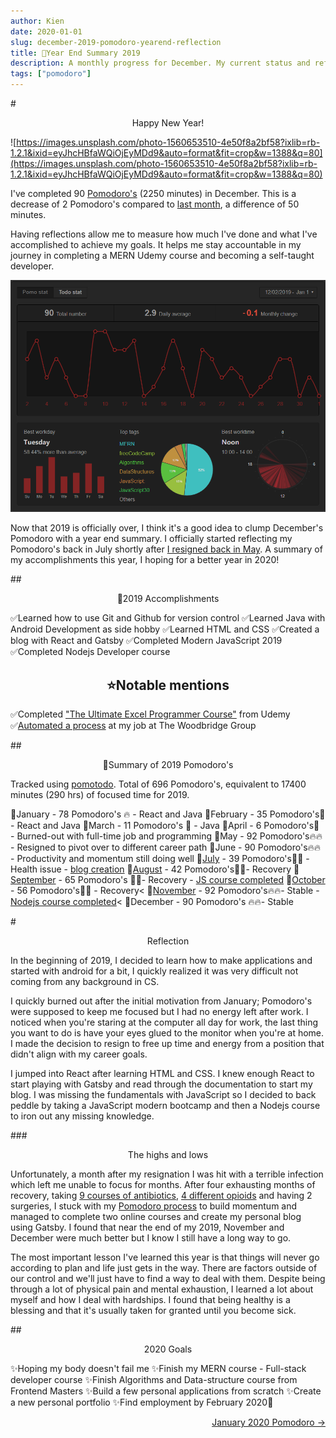 ```yaml
---
author: Kien
date: 2020-01-01
slug: december-2019-pomodoro-yearend-reflection
title: 🍅Year End Summary 2019
description: A monthly progress for December. My current status and reflection on my productivity, goals and achievements. A year end summary.
tags: ["pomodoro"]
---
```


#<center>Happy New Year!</center>

![https://images.unsplash.com/photo-1560653510-4e50f8a2bf58?ixlib=rb-1.2.1&ixid=eyJhcHBfaWQiOjEyMDd9&auto=format&fit=crop&w=1388&q=80](https://images.unsplash.com/photo-1560653510-4e50f8a2bf58?ixlib=rb-1.2.1&ixid=eyJhcHBfaWQiOjEyMDd9&auto=format&fit=crop&w=1388&q=80)

I've completed 90 [Pomodoro's](/022-pomodoro-technique/) (2250 minutes) in December. This is a decrease of 2 Pomodoro's compared to [last month](/063-november-2019-pomodoro/), a difference of 50 minutes.

Having reflections allow me to measure how much I've done and what I've accomplished to achieve my goals. It helps me stay accountable in my journey in completing a MERN Udemy course and becoming a self-taught developer.

![](pomotodoDecember2019.png)

Now that 2019 is officially over, I think it's a good idea to clump December's Pomodoro with a year end summary. I officially started reflecting my Pomodoro's back in July shortly after [I resigned back in May](/041-the-jump/). A summary of my accomplishments this year, I hoping for a better year in 2020!

##<center>📃2019 Accomplishments </center>

✅Learned how to use Git and Github for version control
✅Learned Java with Android Development as side hobby 
✅Learned HTML and CSS 
✅Created a blog with React and Gatsby 
✅Completed Modern JavaScript 2019
✅Completed Nodejs Developer course

## <center>⭐Notable mentions</center>

✅Completed <a href="https://www.udemy.com/course/ultimate-excel-programmer/" target="_blank">"The Ultimate Excel Programmer Course"</a> from Udemy
✅[Automated a process](/029-automated-job-process/) at my job at The Woodbridge Group

##<center>🍅Summary of 2019 Pomodoro's </center>

Tracked using <a href="https://imgur.com/s1naaD9" target="_blank">pomotodo</a>. Total of 696 Pomodoro's, equivalent to 17400 minutes (290 hrs) of focused time for 2019.

🍅January - 78 Pomodoro's 🔥 - React and Java 
🍅February - 35 Pomodoro's🧯 - React and Java
🍅March - 11 Pomodoro's 🧯 - Java
🍅April - 6 Pomodoro's🧯 - Burned-out with full-time job and programming
🍅May - 92 Pomodoro's🔥🔥 - Resigned to pivot over to different career path
🍅June - 90 Pomodoro's🔥🔥 - Productivity and momentum still doing well
🍅[July](/049-july-2019-pomodoro/) - 39 Pomodoro's🏥💊 - Health issue - [blog creation](/048-Gatsby-blog-transfer-2019/)
🍅[August](/054-august-2019-pomodoro/) - 42 Pomodoro's🏥💊- Recovery
🍅[September](/055-september-2019-pomodoro/) - 65 Pomodoro's 🏥💊- Recovery - <a href="https://www.udemy.com/certificate/UC-RIO305CO/" target="_blank">JS course completed</a>
🍅[October](/061-october-2019-pomodoro/) - 56 Pomodoro's🏥💊 - Recovery<
🍅[November](/063-november-2019-pomodoro/) - 92 Pomodoro's🔥🔥- Stable - <a href="https://www.udemy.com/certificate/UC-YMFEZRDR/" target="_blank">Nodejs course completed</a><
🍅December - 90 Pomodoro's 🔥🔥- Stable

#<center>Reflection </center>

In the beginning of 2019, I decided to learn how to make applications and started with android for a bit, I quickly realized it was very difficult not coming from any background in CS.

I quickly burned out after the initial motivation from January; Pomodoro's were supposed to keep me focused but I had no energy left after work. I noticed when you're staring at the computer all day for work, the last thing you want to do is have your eyes glued to the monitor when you're at home. I made the decision to resign to free up time and energy from a position that didn't align with my career goals.

I jumped into React after learning HTML and CSS. I knew enough React to start playing with Gatsby and read through the documentation to start my blog. I was missing the fundamentals with JavaScript so I decided to back peddle by taking a JavaScript modern bootcamp and then a Nodejs course to iron out any missing knowledge.

###<center>The highs and lows</center>

Unfortunately, a month after my resignation I was hit with a terrible infection which left me unable to focus for months. After four exhausting months of recovery, taking [9 courses of antibiotics](/tags/biochemistry/), [4 different opioids](/062-opioids/) and having 2 surgeries, I stuck with my <a href="https://dev.to/kdang/trust-the-process-the-pomodoro-technique-2a37" target="_blank">Pomodoro process</a> to build momentum and managed to complete two online courses and create my personal blog using Gatsby. I found that near the end of my 2019, November and December were much better but I know I still have a long way to go.

The most important lesson I've learned this year is that things will never go according to plan and life just gets in the way. There are factors outside of our control and we'll just have to find a way to deal with them. Despite being through a lot of physical pain and mental exhaustion, I learned a lot about myself and how I deal with hardships. I found that being healthy is a blessing and that it's usually taken for granted until you become sick.

##<center>2020 Goals </center>

✨Hoping my body doesn't fail me 
✨Finish my MERN course - Full-stack developer course 
✨Finish Algorithms and Data-structure course from Frontend Masters 
✨Build a few personal applications from scratch 
✨Create a new personal portfolio 
✨Find employment by February 2020🤞

<div align="right"><a href="/067-january-2020-pomodoro/">January 2020 Pomodoro &rarr;</a></div>
